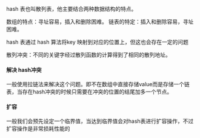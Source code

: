 hash 表也叫散列表，他主要结合两种数据结构的特点。

数组的特点：寻址容易，插入和删除困难。
链表的特定：插入和删除容易，寻址困难。

hash 表通过 hash 算法将key 映射到对应的位置上，但这也会存在一定的问题

散列冲突：不同的关键字经过散列函数的计算得到了相同的散列地址。


#### 解决 hash冲突

一般使用拉链法来解决这个问题。即不在数组中直接存储value而是存储一个链表，当存在hash冲突的时候只需要在冲突的位置的结尾加多一个节点。

#### 扩容

一般我们会预先设定一个临界值，当达到临界值会对hash表进行扩容操作，不过扩容操作是非常损耗性能的